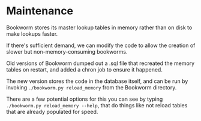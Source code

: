 # Maintenance

Bookworm stores its master lookup tables in memory rather than on disk to make lookups faster.

If there's sufficient demand, we can modify the code to allow the creation of slower but non-memory-consuming bookworms.

Old versions of Bookworm dumped out a .sql file that recreated the memory tables on restart, and added a chron job to ensure it happened.

The new version stores the code in the database itself, and can be run by invoking `./bookworm.py reload_memory` from the Bookworm directory.

There are a few potential options for this you can see by typing `./bookworm.py reload_memory --help`, that do things like not reload tables that are already populated for speed.





